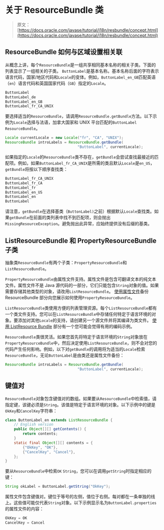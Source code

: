 # 关于 ResourceBundle 类

> 原文： [https://docs.oracle.com/javase/tutorial/i18n/resbundle/concept.html](https://docs.oracle.com/javase/tutorial/i18n/resbundle/concept.html)

## ResourceBundle 如何与区域设置相关联

从概念上讲，每个`ResourceBundle`是一组共享相同基本名称的相关子类。下面的列表显示了一组相关的子类。 `ButtonLabel`是基本名称。基本名称后面的字符表示语言代码，国家/地区代码和`Locale`的变体。例如，`ButtonLabel_en_GB`匹配英语（`en`）语言代码和英国国家代码（`GB`）指定的`Locale`。

```java
ButtonLabel
ButtonLabel_de
ButtonLabel_en_GB
ButtonLabel_fr_CA_UNIX

```

要选择适当的`ResourceBundle`，请调用`ResourceBundle.getBundle`方法。以下示例为`Locale`选择与法语，加拿大国家和 UNIX 平台匹配的`ButtonLabel` `ResourceBundle`。

```java
Locale currentLocale = new Locale("fr", "CA", "UNIX");
ResourceBundle introLabels = ResourceBundle.getBundle(
                                 "ButtonLabel", currentLocale);

```

如果指定的`Locale`的`ResourceBundle`类不存在，`getBundle`会尝试查找最接近的匹配项。例如，如果`ButtonLabel_fr_CA_UNIX`是所需的类且默认`Locale`是`en_US`，`getBundle`将按以下顺序查找类：

```java
ButtonLabel_fr_CA_UNIX
ButtonLabel_fr_CA
ButtonLabel_fr
ButtonLabel_en_US
ButtonLabel_en
ButtonLabel

```

请注意，`getBundle`在选择基类（`ButtonLabel)`之前）根据默认`Locale`查找类。如果`getBundle`在前面的类列表中找不到匹配项，则会抛出`MissingResourceException`。避免抛出此异常，应始终提供没有后缀的基类。

## ListResourceBundle 和 PropertyResourceBundle 子类

抽象类`ResourceBundle`有两个子类：`PropertyResourceBundle`和`ListResourceBundle`。

`PropertyResourceBundle`由属性文件支持。属性文件是包含可翻译文本的纯文本文件。属性文件不是 Java 源代码的一部分，它们只能包含`String`对象的值。如果需要存储其他类型的对象，请改用`ListResourceBundle`。 [使用属性文件](propfile.html)备份 ResourceBundle 部分向您展示如何使用`PropertyResourceBundle`。

`ListResourceBundle`类使用方便的列表管理资源。每个`ListResourceBundle`都有一个类文件支持。您可以在`ListResourceBundle`中存储任何特定于语言环境的对象。要添加对其他`Locale`的支持，请创建另一个源文件并将其编译为类文件。 [使用 ListResource Bundle](list.html) 部分有一个您可能会觉得有用的编码示例。

`ResourceBundle`类很灵活。如果您首先将特定于语言环境的`String`对象放在`PropertyResourceBundle`中，然后决定使用`ListResourceBundle`，则不会对您的代码产生任何影响。例如，以下对`getBundle`的调用将为适当的`Locale`检索`ResourceBundle`，无论`ButtonLabel`是由类还是属性文件备份：

```java
ResourceBundle introLabels = ResourceBundle.getBundle(
                                 "ButtonLabel", currentLocale);

```

## 键值对

`ResourceBundle`对象包含键值对的数组。如果要从`ResourceBundle`中检索值，请指定键，该键必须是`String`。该值是特定于语言环境的对象。以下示例中的键是`OkKey`和`CancelKey`字符串：

```java
class ButtonLabel_en extends ListResourceBundle {
    // English version
    public Object[][] getContents() {
        return contents;
    }
    static final Object[][] contents = {
        {"OkKey", "OK"},
        {"CancelKey", "Cancel"},
    };
}

```

要从`ResourceBundle`中检索`OK` `String`，您可以在调用`getString`时指定相应的键：

```java
String okLabel = ButtonLabel.getString("OkKey");

```

属性文件包含键值对。键位于等号的左侧，值位于右侧。每对都在一条单独的线上。这些值可能仅代表`String`对象。以下示例显示名为`ButtonLabel.properties`的属性文件的内容：

```java
OkKey = OK
CancelKey = Cancel

```